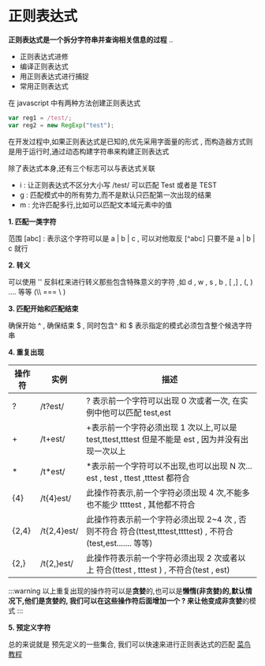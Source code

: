 # 正则表达式

**正则表达式是一个拆分字符串并查询相关信息的过程** ..

- 正则表达式进修
- 编译正则表达式
- 用正则表达式进行捕捉
- 常用正则表达式

在 javascript 中有两种方法创建正则表达式

```javascript
var reg1 = /test/;
var reg2 = new RegExp("test");
```

在开发过程中,如果正则表达式是已知的,优先采用字面量的形式 , 而构造器方式则是用于运行时,通过动态构建字符串来构建正则表达式

除了表达式本身,还有三个标志可以与表达式关联

- i : 让正则表达式不区分大小写 /test/ 可以匹配 Test 或者是 TEST
- g : 匹配模式中的所有势力,而不是默认只匹配第一次出现的结果
- m : 允许匹配多行,比如可以匹配文本域元素中的值

**1. 匹配一类字符**

范围 [abc] : 表示这个字符可以是 a | b | c , 可以对他取反 [^abc] 只要不是 a | b | c 就行

**2. 转义**

可以使用 '\' 反斜杠来进行转义那些包含特殊意义的字符 ,如 d , w , s , b , [ ,] , (, ) .... 等等
(\\\ === \ )

**3. 匹配开始和匹配结束**

确保开始 ^ , 确保结束 $  , 同时包含^ 和 $ 表示指定的模式必须包含整个候选字符串

**4. 重复出现**

| 操作符 | 实例        | 描述                                                                                                         |
| ------ | ----------- | ------------------------------------------------------------------------------------------------------------ |
| ?      | /t?est/     | ? 表示前一个字符可以出现 0 次或者一次, 在实例中他可以匹配 test,est                                           |
| +      | /t+est/     | +表示前一个字符必须出现 1 次以上,可以是 test,ttest,tttest 但是不能是 est , 因为并没有出现一次以上            |
| \*     | /t\*est/    | \*表示前一个字符可以不出现,也可以出现 N 次... est , test , ttest ,tttest 都符合                              |
| {4}    | /t{4}est/   | 此操作符表示,前一个字符必须出现 4 次,不能多也不能少 ttttest , 其他都不符合                                   |
| {2,4}  | /t{2,4}est/ | 此操作符表示前一个字符必须出现 2~4 次 , 否则不符合 符合(ttest,tttest,ttttest) , 不符合(test,est....... 等等) |
| {2,}   | /t{2,}est/  | 此操作符表示前一个字符必须出现 2 次或者以上 符合(ttest , tttest ) , 不符合(test , est)                       |

:::warning
以上重复出现的操作符可以是**贪婪**的,也可以是**懒惰(非贪婪)**的,默认情况下,他们是贪婪的, 我们可以在这些操作符后面增加一个 **?** 来让他变成**非贪婪**的模式
:::

**5. 预定义字符**

总的来说就是 预先定义的一些集合, 我们可以快速来进行正则表达式的匹配 [菜鸟教程](https://www.w3school.com.cn/js/jsref_obj_regexp.asp)
